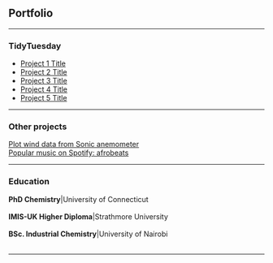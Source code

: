 ## Portfolio

---
### TidyTuesday

- [Project 1 Title](http://example.com/)
- [Project 2 Title](http://example.com/)
- [Project 3 Title](http://example.com/)
- [Project 4 Title](http://example.com/)
- [Project 5 Title](http://example.com/)

---
### Other projects

[Plot wind data from Sonic anemometer](https://sgichuki.github.io/Atmo/) <br>
[Popular music on Spotify: afrobeats](https://sgichuki.github.io/Afrobeats/.)



---
### Education
**PhD Chemistry**|University of Connecticut <br></br>
**IMIS-UK Higher Diploma**|Strathmore University <br></br>
**BSc. Industrial Chemistry**|University of Nairobi<br></br>





---
